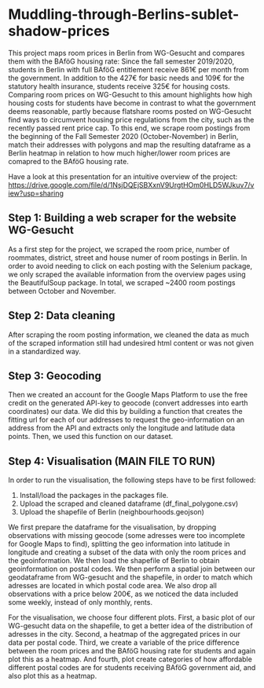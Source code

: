 # Muddling-through-Berlins-sublet-shadow-prices

This project maps room prices in Berlin from WG-Gesucht and compares them with the BAföG housing rate: Since the fall semester 2019/2020, students in Berlin with full BAföG entitlement receive 861€ per month from the government. In addition to the 427€ for basic needs and 109€ for the statutory health insurance, students receive 325€ for housing costs. Comparing room prices on WG-Gesucht to this amount highlights how high housing costs for students have become in contrast to what the government deems reasonable, partly because flatshare rooms posted on WG-Gesucht find ways to circumvent housing price regulations from the city, such as the recently passed rent price cap. 
To this end, we scrape room postings from the beginning of the Fall Semester 2020 (October-November) in Berlin, match their addresses with polygons and map the resulting dataframe as a Berlin heatmap in relation to how much higher/lower room prices are comapred to the BAföG housing rate.

Have a look at this presentation for an intuitive overview of the project: https://drive.google.com/file/d/1NsjDQEjSBXxnV9UrgtHOm0HLD5WJkuv7/view?usp=sharing

## Step 1: Building a web scraper for the website WG-Gesucht 

As a first step for the project, we scraped the room price, number of roommates, district, street and house numer of room postings in Berlin. In order to avoid needing to click on each posting with the Selenium package, we only scraped the available information from the overview pages using the BeautifulSoup package. In total, we scraped ~2400 room postings between October and November. 


## Step 2: Data cleaning

After scraping the room posting information, we cleaned the data as much of the scraped information still had undesired html content or was not given in a standardized way. 


## Step 3: Geocoding 

Then we created an account for the Google Maps Platform to use the free credit on the generated API-key to geocode (convert addresses into earth coordinates) our data. We did this by building a function that creates the fitting url for each of our addresses to request the geo-information on an address from the API and extracts only the longitude and latitude data points. Then, we used this function on our dataset. 


## Step 4: Visualisation (MAIN FILE TO RUN)

In order to run the visualisation, the following steps have to be first followed:
1) Install/load the packages in the packages file.
2) Upload the scraped and cleaned dataframe (df_final_polygone.csv)
3) Upload the shapefile of Berlin (neighbourhoods.geojson)

We first prepare the dataframe for the visualisation, by dropping observations with missing geocode (some adresses were too incomplete for Google Maps to find), splitting the geo information into latitude in longitude and creating a subset of the data with only the room prices and the geoinformation. 
We then load the shapefile of Berlin to obtain geoinformation on postal codes. 
We then perform a spatial join between our geodataframe from WG-gesucht and the shapefile, in order to match which adresses are located in which postal code area.
We also drop all observations with a price below 200€, as we noticed the data included some weekly, instead of only monthly, rents.

For the visualisation, we choose four different plots. First, a basic plot of our WG-gesucht data on the shapefile, to get a better idea of the distribution of adresses in the city. Second, a heatmap of the aggregated prices in our data per postal code. Third, we create a variable of the price difference between the room prices and the BAföG housing rate for students and again plot this as a heatmap. And fourth, plot create categories of how affordable different postal codes are for students receiving BAföG government aid, and also plot this as a heatmap. 
